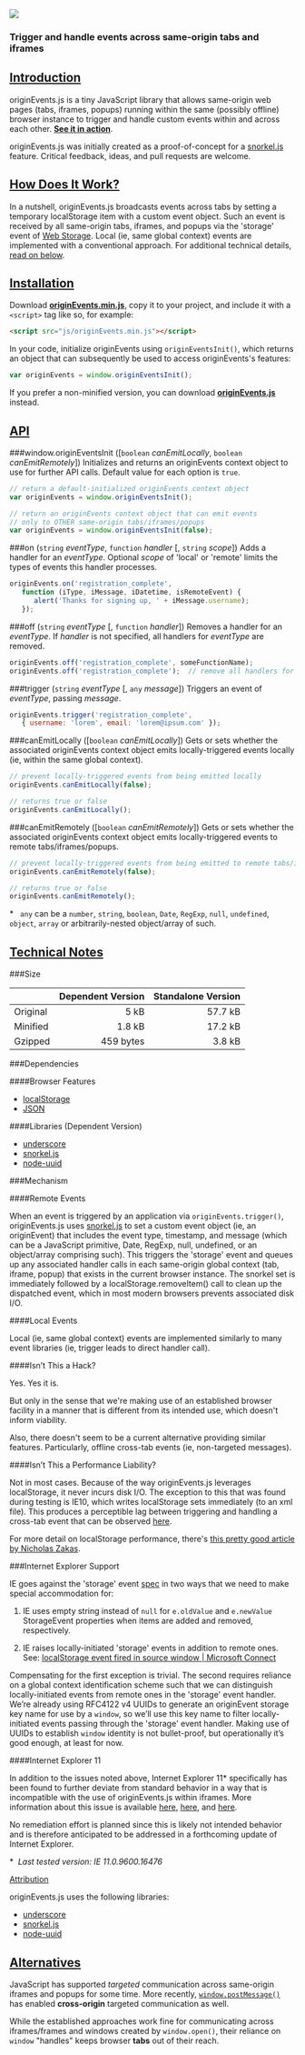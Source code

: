 ![](https://raw.github.com/hansifer/originEvents.js/master/docs/intro_site/images/logo_red.png)

### Trigger and handle events across same-origin tabs and iframes


[Introduction](#introduction)
------------

originEvents.js is a tiny JavaScript library that allows same-origin web pages (tabs, iframes, popups) running within the same (possibly offline) browser instance to trigger and handle custom events within and across each other. [**See it in action**](http://hansifer.github.io/originEvents.js/).

originEvents.js was initially created as a proof-of-concept for a [snorkel.js](http://hansifer.github.io/snorkel.js/) feature. Critical feedback, ideas, and pull requests are welcome.


[How Does It Work?](#how-does-it-work)
-----------------

In a nutshell, originEvents.js broadcasts events across tabs by setting a temporary localStorage item with a custom event object. Such an event is received by all same-origin tabs, iframes, and popups via the 'storage' event of [Web Storage](http://www.w3.org/TR/webstorage/). Local (ie, same global context) events are implemented with a conventional approach. For additional technical details, [read on below](#technical-notes).


[Installation](#installation)
------------

Download [**originEvents.min.js**](https://raw.github.com/hansifer/originEvents.js/master/dist/standalone/originEvents.min.js), copy it to your project, and include it with a `<script>` tag like so, for example:
```html
<script src="js/originEvents.min.js"></script>
```
In your code, initialize originEvents using `originEventsInit()`, which returns an object that can subsequently be used to access originEvents's features:
```js
var originEvents = window.originEventsInit();
```
If you prefer a non-minified version, you can download [**originEvents.js**](https://raw.github.com/hansifer/originEvents.js/master/dist/standalone/originEvents.js) instead.


[API](#api)
---

###window.originEventsInit ([`boolean` *canEmitLocally*, `boolean` *canEmitRemotely*])
Initializes and returns an originEvents context object to use for further API calls. Default value for each option is `true`.
```js
// return a default-initialized originEvents context object
var originEvents = window.originEventsInit();   

// return an originEvents context object that can emit events 
// only to OTHER same-origin tabs/iframes/popups
var originEvents = window.originEventsInit(false);  
```
###on (`string` *eventType*, `function` *handler* [, `string` *scope*])
Adds a handler for an *eventType*. Optional *scope* of 'local' or 'remote' limits the types of events this handler processes.
```js
originEvents.on('registration_complete',
   function (iType, iMessage, iDatetime, isRemoteEvent) { 
      alert('Thanks for signing up, ' + iMessage.username); 
   });
```
###off (`string` *eventType* [, `function` *handler*])
Removes a handler for an *eventType*. If *handler* is not specified, all handlers for *eventType* are removed.
```js
originEvents.off('registration_complete', someFunctionName);
originEvents.off('registration_complete');  // remove all handlers for eventType
```
###trigger (`string` *eventType* [, `any` *message*])
Triggers an event of *eventType*, passing *message*.
```js
originEvents.trigger('registration_complete', 
   { username: 'lorem', email: 'lorem@ipsum.com' });
```
###canEmitLocally ([`boolean` *canEmitLocally*])
Gets or sets whether the associated originEvents context object emits locally-triggered events locally (ie, within the same global context).
```js
// prevent locally-triggered events from being emitted locally
originEvents.canEmitLocally(false);  

// returns true or false
originEvents.canEmitLocally();       
```
###canEmitRemotely ([`boolean` *canEmitRemotely*])
Gets or sets whether the associated originEvents context object emits locally-triggered events to remote tabs/iframes/popups.
```js
// prevent locally-triggered events from being emitted to remote tabs/iframes/popups
originEvents.canEmitRemotely(false);  

// returns true or false
originEvents.canEmitRemotely();       
```
<nowiki>*</nowiki>&nbsp;&nbsp;  `any` can be a `number`, `string`, `boolean`, `Date`, `RegExp`, `null`, `undefined`, `object`, `array` or arbitrarily-nested object/array of such.


[Technical Notes](#technical-notes)
---------------

###Size

|          | Dependent Version | Standalone Version |
| :------- | ----------------: | -----------------: |
| Original |              5 kB |            57.7 kB |
| Minified |            1.8 kB |            17.2 kB |
| Gzipped  |         459 bytes |             3.8 kB |

###Dependencies

####Browser Features
-	[localStorage](http://caniuse.com/#search=localStorage)
-	[JSON](http://caniuse.com/#search=JSON)

####Libraries (Dependent Version)
-	[underscore](https://github.com/jashkenas/underscore)
-	[snorkel.js](https://github.com/hansifer/snorkel.js)
-	[node-uuid](https://github.com/broofa/node-uuid)

###Mechanism

####Remote Events

When an event is triggered by an application via `originEvents.trigger()`, originEvents.js uses [snorkel.js](http://hansifer.github.io/snorkel.js/) to set a custom event object (ie, an originEvent) that includes the event type, timestamp, and message (which can be a JavaScript primitive, Date, RegExp, null, undefined, or an object/array comprising such). This triggers the 'storage' event and queues up any associated handler calls in each same-origin global context (tab, iframe, popup) that exists in the current browser instance. The snorkel set is immediately followed by a localStorage.removeItem() call to clean up the dispatched event, which in most modern browsers prevents associated disk I/O.

####Local Events

Local (ie, same global context) events are implemented similarly to many event libraries (ie, trigger leads to direct handler call).

####Isn’t This a Hack?

Yes. Yes it is.

But only in the sense that we're making use of an established browser facility in a manner that is different from its intended use, which doesn't inform viability. 

Also, there doesn't seem to be a current alternative providing similar features. Particularly, offline cross-tab events (ie, non-targeted messages).

####Isn’t This a Performance Liability?

Not in most cases. Because of the way originEvents.js leverages localStorage, it never incurs disk I/O. The exception to this that was found during testing is IE10, which writes localStorage sets immediately (to an xml file). This produces a perceptible lag between triggering and handling a cross-tab event that can be observed [here](http://hansifer.github.io/originEvents.js/).

For more detail on localStorage performance, there's [this pretty good article by Nicholas Zakas](http://calendar.perfplanet.com/2012/is-localstorage-performance-a-problem/).

###Internet Explorer Support

IE goes against the 'storage' event [spec](http://www.w3.org/TR/webstorage/) in two ways that we need to make special accommodation for:

1)	IE uses empty string instead of `null` for `e.oldValue` and `e.newValue` StorageEvent properties when items are added and removed, respectively.

2)	IE raises locally-initiated 'storage' events in addition to remote ones. See: [localStorage event fired in source window | Microsoft Connect](https://connect.microsoft.com/IE/feedback/details/774798/localstorage-event-fired-in-source-window)

Compensating for the first exception is trivial. The second requires reliance on a global context identification scheme such that we can distinguish locally-initiated events from remote ones in the 'storage' event handler. We’re already using RFC4122 v4 UUIDs to generate an originEvent storage key name for use by a `window`, so we’ll use this key name to filter locally-initiated events passing through the 'storage' event handler. Making use of UUIDs to establish `window` identity is not bullet-proof, but operationally it’s good enough, at least for now.

####Internet Explorer 11

In addition to the issues noted above, Internet Explorer 11<nowiki>*</nowiki> specifically has been found to further deviate from standard behavior in a way that is incompatible with the use of originEvents.js within iframes. More information about this issue is available [here](http://stackoverflow.com/q/20565508/384062), [here](http://social.msdn.microsoft.com/Forums/ie/en-US/47d18159-3e21-4ded-89fc-b44e43e5cbe4/ie11-localstorage-events-fire-twice-or-not-at-all-in-iframes?forum=iewebdevelopment), and [here](https://connect.microsoft.com/IE/feedback/details/811546/ie11-localstorage-events-fire-twice-or-not-at-all-in-iframes).

No remediation effort is planned since this is likely not intended behavior and is therefore anticipated to be addressed in a forthcoming update of Internet Explorer.

<nowiki>*</nowiki>&nbsp;&nbsp;_Last tested version: IE 11.0.9600.16476_


[Attribution](#attribution)

originEvents.js uses the following libraries:

-	[underscore](https://github.com/jashkenas/underscore)
-	[snorkel.js](https://github.com/hansifer/snorkel.js)
-	[node-uuid](https://github.com/broofa/node-uuid)


[Alternatives](#alternatives)
------------

JavaScript has supported *targeted* communication across same-origin iframes and popups for some time. More recently, [`window.postMessage()`](https://developer.mozilla.org/en-US/docs/Web/API/Window.postMessage) has enabled **cross-origin** targeted communication as well. 

While the established approaches work fine for communicating across iframes/frames and windows created by `window.open()`, their reliance on `window` "handles" keeps browser **tabs** out of their reach.
